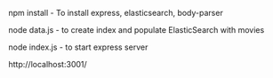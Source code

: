 npm install - To install express, elasticsearch, body-parser

node data.js - to create index and populate ElasticSearch with movies

node index.js - to start express server

http://localhost:3001/
